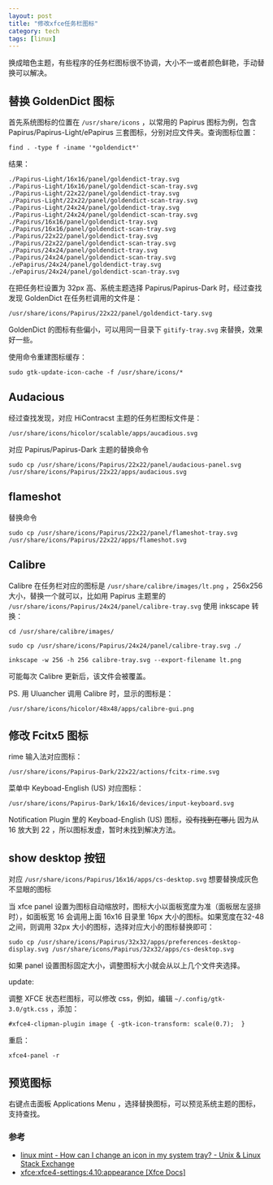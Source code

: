 ```yaml
---
layout: post
title: "修改xfce任务栏图标"
category: tech
tags: [linux]
---
```


换成暗色主题，有些程序的任务栏图标很不协调，大小不一或者颜色鲜艳，手动替换可以解决。

## 替换 GoldenDict 图标

首先系统图标的位置在 `/usr/share/icons` ，以常用的 Papirus 图标为例，包含 Papirus/Papirus-Light/ePapirus 三套图标，分别对应文件夹。查询图标位置：

`find . -type f -iname '*goldendict*'`

结果：

```
./Papirus-Light/16x16/panel/goldendict-tray.svg
./Papirus-Light/16x16/panel/goldendict-scan-tray.svg
./Papirus-Light/22x22/panel/goldendict-tray.svg
./Papirus-Light/22x22/panel/goldendict-scan-tray.svg
./Papirus-Light/24x24/panel/goldendict-tray.svg
./Papirus-Light/24x24/panel/goldendict-scan-tray.svg
./Papirus/16x16/panel/goldendict-tray.svg
./Papirus/16x16/panel/goldendict-scan-tray.svg
./Papirus/22x22/panel/goldendict-tray.svg
./Papirus/22x22/panel/goldendict-scan-tray.svg
./Papirus/24x24/panel/goldendict-tray.svg
./Papirus/24x24/panel/goldendict-scan-tray.svg
./ePapirus/24x24/panel/goldendict-tray.svg
./ePapirus/24x24/panel/goldendict-scan-tray.svg
```


在把任务栏设置为 32px 高、系统主题选择 Papirus/Papirus-Dark 时，经过查找发现 GoldenDict 在任务栏调用的文件是：

 `/usr/share/icons/Papirus/22x22/panel/goldendict-tary.svg`

GoldenDict 的图标有些偏小，可以用同一目录下 `gitify-tray.svg` 来替换，效果好一些。

使用命令重建图标缓存：

`sudo gtk-update-icon-cache -f /usr/share/icons/*`

## Audacious

经过查找发现，对应 HiContracst 主题的任务栏图标文件是：

`/usr/share/icons/hicolor/scalable/apps/aucadious.svg`

对应 Papirus/Papirus-Dark 主题的替换命令

`sudo cp /usr/share/icons/Papirus/22x22/panel/audacious-panel.svg /usr/share/icons/Papirus/22x22/apps/audacious.svg` 

## flameshot

替换命令

`sudo cp /usr/share/icons/Papirus/22x22/panel/flameshot-tray.svg /usr/share/icons/Papirus/22x22/apps/flameshot.svg`

## Calibre

Calibre 在任务栏对应的图标是 `/usr/share/calibre/images/lt.png` ，256x256大小，替换一个就可以，比如用 Papirus 主题里的 `/usr/share/icons/Papirus/24x24/panel/calibre-tray.svg`  使用 inkscape 转换：

`cd /usr/share/calibre/images/`

`sudo cp /usr/share/icons/Papirus/24x24/panel/calibre-tray.svg ./`

`inkscape -w 256 -h 256 calibre-tray.svg --export-filename lt.png`

可能每次 Calibre 更新后，该文件会被覆盖。

PS. 用 Uluancher 调用 Calibre 时，显示的图标是：

`/usr/share/icons/hicolor/48x48/apps/calibre-gui.png`

## 修改 Fcitx5 图标

rime 输入法对应图标：

`/usr/share/icons/Papirus-Dark/22x22/actions/fcitx-rime.svg`

菜单中 Keyboad-English (US) 对应图标：

`/usr/share/icons/Papirus-Dark/16x16/devices/input-keyboard.svg`

Notification Plugin 里的 Keyboad-English (US) 图标，~~没有找到在哪儿~~ 因为从 16 放大到 22 ，所以图标发虚，暂时未找到解决方法。

## show desktop 按钮

对应 `/usr/share/icons/Papirus/16x16/apps/cs-desktop.svg` 想要替换成灰色不显眼的图标

当 xfce panel 设置为图标自动缩放时，图标大小以面板宽度为准（面板居左竖排时），如面板宽 16 会调用上面 16x16 目录里 16px 大小的图标。如果宽度在32-48之间，则调用 32px 大小的图标，选择对应大小的图标替换即可：

```
sudo cp /usr/share/icons/Papirus/32x32/apps/preferences-desktop-display.svg /usr/share/icons/Papirus/32x32/apps/cs-desktop.svg
```

如果 panel 设置图标固定大小，调整图标大小就会从以上几个文件夹选择。

update:

调整 XFCE 状态栏图标，可以修改 css，例如，编辑 `~/.config/gtk-3.0/gtk.css` ，添加：

```
#xfce4-clipman-plugin image { -gtk-icon-transform: scale(0.7);  }
```

重启：

```
xfce4-panel -r
```

## 预览图标

右键点击面板 Applications Menu ，选择替换图标，可以预览系统主题的图标，支持查找。

### 参考

- [linux mint - How can I change an icon in my system tray? - Unix & Linux Stack Exchange](https://unix.stackexchange.com/questions/635739/how-can-i-change-an-icon-in-my-system-tray)
- [xfce:xfce4-settings:4.10:appearance [Xfce Docs]](https://docs.xfce.org/xfce/xfce4-settings/4.10/appearance)
